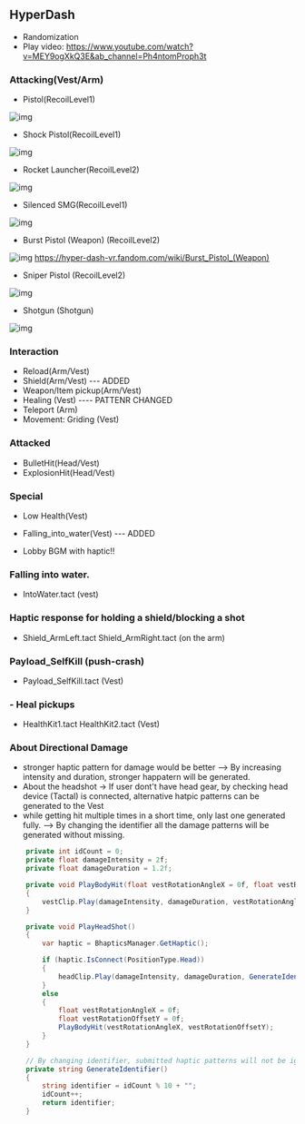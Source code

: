 ## HyperDash
* Randomization
* Play video: https://www.youtube.com/watch?v=MEY9ogXkQ3E&ab_channel=Ph4ntomProph3t



### Attacking(Vest/Arm)

* Pistol(RecoilLevel1)


![img](https://static.wikia.nocookie.net/hyper_dash_vr/images/6/6c/Pistol.jpg/revision/latest/scale-to-width-down/628?cb=20200531054648)

* Shock Pistol(RecoilLevel1)

![img](https://static.wikia.nocookie.net/hyper_dash_vr/images/d/dc/Shock_pistol.png/revision/latest/scale-to-width-down/606?cb=20200531051800)

* Rocket Launcher(RecoilLevel2)

![img](https://static.wikia.nocookie.net/hyper_dash_vr/images/6/6d/Rocket_lawnchair.png/revision/latest?cb=20200531052809)

* Silenced SMG(RecoilLevel1)

![img](https://static.wikia.nocookie.net/hyper_dash_vr/images/1/1e/%28silenced%29_smg.png/revision/latest/scale-to-width-down/405?cb=20200531052937)

* Burst Pistol (Weapon) (RecoilLevel2)

![img](https://static.wikia.nocookie.net/hyper_dash_vr/images/5/54/Burst_pistol.png/revision/latest/scale-to-width-down/518?cb=20200531052130)
https://hyper-dash-vr.fandom.com/wiki/Burst_Pistol_(Weapon)

* Sniper Pistol (RecoilLevel2)

![img](https://static.wikia.nocookie.net/hyper_dash_vr/images/c/cf/Sniper_pistol.png/revision/latest/scale-to-width-down/468?cb=20200531052409)

* Shotgun (Shotgun)

![img](https://static.wikia.nocookie.net/hyper_dash_vr/images/6/61/Shotgun.png/revision/latest/scale-to-width-down/427?cb=20200531053121)


### Interaction
* Reload(Arm/Vest)
* Shield(Arm/Vest) --- ADDED
* Weapon/Item pickup(Arm/Vest)
* Healing (Vest)  ---- PATTENR CHANGED
* Teleport (Arm)
* Movement: Griding (Vest)




### Attacked
* BulletHit(Head/Vest)
* ExplosionHit(Head/Vest)



### Special
* Low Health(Vest)
* Falling_into_water(Vest) --- ADDED

* Lobby BGM with haptic!!

 




### Falling into water. 
* IntoWater.tact (vest)

 

### Haptic response for holding a shield/blocking a shot
* Shield_ArmLeft.tact Shield_ArmRight.tact (on the arm)

 
 

### Payload_SelfKill (push-crash)
* Payload_SelfKill.tact (Vest)

 

### - Heal pickups
* HealthKit1.tact HealthKit2.tact (Vest)


### About Directional Damage
* stronger haptic pattern for damage would be better -->  By increasing intensity and duration, stronger happatern will be generated.
* About the headshot -> If user dont't have head gear, by checking head device (Tactal) is connected, alternative hatpic patterns can be generated to the Vest 
* while getting hit multiple times in a short time, only last one generated fully. --> By changing the identifier all the damage patterns will be generated without missing. 

```c#
    private int idCount = 0;
    private float damageIntensity = 2f;
    private float damageDuration = 1.2f;

    private void PlayBodyHit(float vestRotationAngleX = 0f, float vestRotationOffsetY = 0f)
    {
        vestClip.Play(damageIntensity, damageDuration, vestRotationAngleX, vestRotationOffsetY, GenerateIdentifier());
    }

    private void PlayHeadShot()
    {
        var haptic = BhapticsManager.GetHaptic();

        if (haptic.IsConnect(PositionType.Head))
        {
            headClip.Play(damageIntensity, damageDuration, GenerateIdentifier());
        }
        else
        {
            float vestRotationAngleX = 0f;
            float vestRotationOffsetY = 0f;
            PlayBodyHit(vestRotationAngleX, vestRotationOffsetY);
        }
    }

    // By changing identifier, submitted haptic patterns will not be ignored.
    private string GenerateIdentifier()
    {
        string identifier = idCount % 10 + "";
        idCount++;
        return identifier;
    }
```